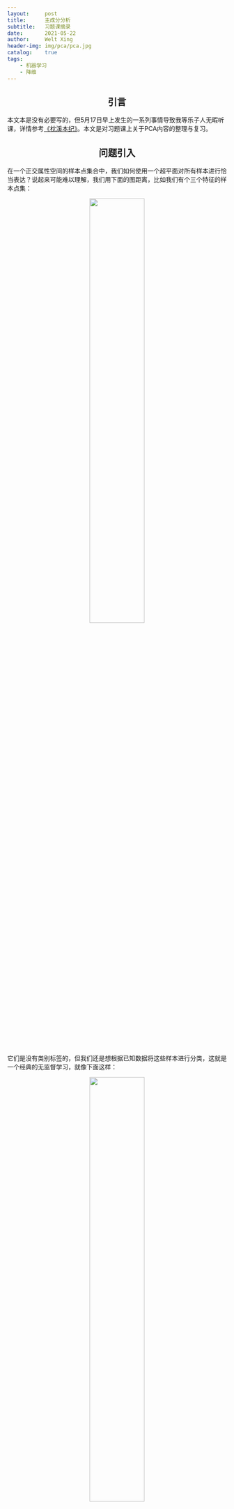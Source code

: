 ```yaml
---
layout:     post
title:      主成分分析
subtitle:   习题课摘录
date:       2021-05-22
author:     Welt Xing
header-img: img/pca/pca.jpg
catalog:    true
tags:
    - 机器学习
    - 降维
---
```


## <center>引言

本文本是没有必要写的，但5月17日早上发生的一系列事情导致我等乐子人无暇听课，详情参考[《枕溪本纪》](https://zhenxi.vercel.app/)。本文是对习题课上关于PCA内容的整理与复习。

## <center>问题引入

在一个正交属性空间的样本点集合中，我们如何使用一个超平面对所有样本进行恰当表达？说起来可能难以理解，我们用下面的图距离，比如我们有个三个特征的样本点集：

<center><img src="/img/pca/pca1.png" width="50%"></center>

它们是没有类别标签的，但我们还是想根据已知数据将这些样本进行分类，这就是一个经典的无监督学习，就像下面这样：

<center><img src="/img/pca/pca2.png" width="50%"></center>

即使图中样本没有标签，我们也可以用肉眼进行分类，而对于多维的数据，比如上面的三维数据，我们可以找到一个平面，将数据投影其上：

<center><img src="/img/pca/pca3.png" width="50%"></center>

这样点集的特征就很鲜明。我们的目标就是找到一个这样的超平面。

## <center>问题求解

若存在这样的超平面，那么它大概具有如下性质：

1. 最大可分性：样本点在这个超平面上的投影尽可能分开（类比到线性判别分析，这里每个点都是一个类）；
2. 最近重构性：样本点到这个超平面的距离都足够近。

我们会证明两种推导是**等价**的。这就是主成分分析（$\text{Principal component analysis}$）。在正式求解PCA问题之前，我们先对数据进行中心化：

$$
\sum_{i}x_i=0
$$

我们等下会看到这样操作的原因。

### 最大可分性

样本点$\pmb x_i$在新空间中超平面上的投影是$\pmb W^\top\pmb x_i$，比如$\pmb x_i$是一个$4$维向量，通过左乘一个矩阵将其变换成一个$2$维向量，也就是投影到一个超平面：

$$
(\pmb W_{4\times2})^\top\pmb x_i=\pmb x'_i
$$

为了让投影尽可能分开，我们应使投影后的方差最大化：

$$
\text{maximize }\sum_{i}(\pmb{W}^\top\pmb{x}_i\pmb{x}_i^\top\pmb{W})
$$

<center><img src="/img/pca/pca4.png" width="50%"></center>

将问题形式化：

$$
\begin{aligned}
&\text{max }\text{tr}\big(\pmb{W}^\top\pmb{XX}^\top\pmb{W}\big)\\
&\text{s.t. }\pmb{W}^\top\pmb{W}=\mathbf{I}
\end{aligned}
$$

也就是

$$
\begin{aligned}
&\min_{\pmb W}-\text{tr}\big(\pmb{W}^\top\pmb{\Sigma}\pmb{W}\big)\\
&\text{s.t. }\pmb{W}^\top\pmb{W}=\mathbf{I}
\end{aligned}
$$

> 1. 这里的$\pmb\Sigma=\pmb{XX}^\top$，就是协方差矩阵，而协方差的定义是$\sum_{i}(x_i-\mu)(x_i-\mu)^\top$，我们之前的中心化其实是简化了该式.
> 2. 这里的$\pmb W$是一个矩阵，根据投影的性质，我们知道$\pmb W$的行数必然大于等于列数；特别的，如果列数为1，矩阵退化为向量，那么会投影到$\mathbb{R}$. 此时上面的迹运算也可以省去。

我们利用拉格朗日乘子法去求解该凸优化问题：

- 构造拉格朗日函数：

$$
\begin{aligned}
L(\pmb W,\lambda)&=-\text{tr}(\pmb W^\top\pmb\Sigma\pmb W)+\lambda\cdot\text{tr}(\mathbf I-\pmb W^\top\pmb W)\\
&=-\text{tr}(\pmb W^\top\pmb\Sigma\pmb W+\lambda\mathbf{I}-\lambda\pmb W^\top\pmb W)\\
&=-\text{tr}(\pmb{W}^\top\pmb\Sigma\pmb{W}-\lambda\pmb{W}^\top\pmb{W})-n\lambda
\end{aligned}
$$

- 令$\dfrac{\partial L}{\partial\pmb{W}}=0$：

$$
\begin{aligned}
\dfrac{\partial L}{\partial\pmb{W}}&=-\dfrac{\partial}{\partial\pmb{W}}\text{tr}(\pmb{W}^\top(\pmb\Sigma-\lambda\textbf{I})\pmb{W})\\
&=-\big((\pmb\Sigma-\lambda\textbf{I})+(\pmb\Sigma-\lambda\textbf{I})^\top\big)\pmb{W}\\
&=-2(\pmb\Sigma-\lambda\textbf{I})\pmb{W}\\
&=0
\end{aligned}
$$

也就是

$$
\pmb\Sigma\pmb{W}=\lambda\pmb{W}
$$

显然$\pmb{W}_{n\times m}(m\leqslant n)$是实对称矩阵$\pmb\Sigma$的$m$个特征向量排列成的列向量矩阵：

$$
\pmb{W}_{n\times m}=\begin{bmatrix}
\textbf{v}_1&\cdots&\textbf{v}_m
\end{bmatrix},\pmb{\Sigma}\textbf{v}_i=\lambda\textbf{v}_i
$$

这里我们选择$n$个特征值中最大的$m$个对应的特征向量来组成我们的$\pmb W$，这就是主成分分析(PCA)的解。

### 最近重构性

假定经过投影变换后得到的新坐标系时$\\{\pmb w_1,\pmb w_2,\cdots,\pmb w_n\\}$，其中$\pmb w_i$时标准正交基向量：

$$
\|\pmb{w}_i\|_2=1,\pmb w_i^\top\pmb w_j=0(i\neq j)
$$

我们的任务使得我们需要丢其新坐标系的部分坐标，即将维度降到$m\lt n$，则样本点$\pmb x_i$在低维坐标系中的投影是$\pmb z_i=(z_{i1},z_{i2},\cdots,z_{im}),z_{ij}=\pmb w_j\pmb x_i$。如果基于$\pmb z_i$来重构$\pmb{x}_i$，则有

$$
\hat{\pmb x}_i=\sum_{j=1}^mz_{ij}\pmb w_j
$$

原样本点$\pmb x_i$与投影重构后的样本点$\hat{\pmb x}_i$之间距离：

$$
\begin{aligned}
\sum_{i=1}^n\bigg\|\sum_{j=1}^mz_{ij}\pmb{w}_j-\pmb{x}_i\bigg\|_2^2
&=\sum_{i=1}^n\pmb{z}_i^\top\pmb{z_i}-2\sum_{i=1}^n\pmb{z}_i^\top\pmb{W}^\top\pmb{x}_i+\sum_{i=1}\|\pmb x_i\|^2_2\\
&\propto-\text{tr}\bigg(\pmb{W}^\top\big(\sum_{i=1}^n\pmb{x}_i\pmb{x}_i^\top\big)\pmb{W}\bigg)\\
&=-\text{tr}(\pmb{W}^\top\pmb{XX}^\top\pmb{W})
\end{aligned}
$$

最近重构性要求上式尽可能小，那么这个优化问题等价于我们在"最大可分性"中提出的问题，进而证明其等价性。

下图是分别用Fisher投影（监督）和PCA（无监督）去降维的效果：

<center><img src="/img/pca/pca5.png" width="50%"></center>

## <center>PCA应用

### 数据的处理

之前我们提到，我们在进行PCA计算前会对数据进行中心化预处理，也就是

$$
\sum_{i}\pmb x_i=\pmb 0
$$

这是为了减少计算的复杂度。除此以外，我们还会对数据进行标准化：

$$
\pmb z_i=\dfrac{\pmb x_i-\pmb \mu}{\pmb\sigma}
$$

这是为了让不同维度的数据尺度相同（身高和体重就是不同的尺度）。

### 维度的设置

我们将数据从高维降维时，如果维度下降太小，则效果不好；反之则可能丢失一些特征，因此选择好下降的维数时重要的。

一个简单的方法是用户指定，比如在前面，我们想尝试用肉眼去分类无标记样本，那么将数据将至2维并可视化是一个不错的选择；除此以外，我们是否能够想监督学习那样，找到一个欠拟合（类比低维）和过拟合（类比高维）的折中点呢：

[<center><img src="/img/pca/pca6.png" width="50%"></center>](https://cdn.analyticsvidhya.com/wp-content/uploads/2020/02/Screenshot-2020-02-06-at-11.09.13.png)
<center>欠拟合和过拟合之间存在最佳拟合的模型</center>

很遗憾，监督学习中的经验不一定在无监督学习中奏效。下图揭示了在PCA这样一个无监督学习任务下，随着模型复杂度上升，测试误差和训练误差的变化趋势：

<center><img src="/img/pca/pca7.png" width="80%"></center>

> 纵轴含义是平均重构误差$\text{rmse}$(Reconstruction mean square loss)，度量的是重构后的点与之前位置的欧几里得距离，越小说明“最近重构性”越被满足。

上图告诉我们：维数减少得越多，重构误差越大，意味着一些特征的丢失。因此我们无法通过重构误差和监督模型的误差曲线来寻找最好的模型。

我们可以采用一些启发式方法，比如设置“重构阈值”，我们刚才提到，我们选择几个最大特征值对应的特征向量来作为投影矩阵算子。我们可以设置一个阈值$t=95\%$，然后寻找满足下式的$m$的最小值：

$$
\dfrac{\sum_{i=1}^m\lambda_i}{\sum_{i=1}^n\lambda_i}
$$

### 人脸识别

<center><img src="/img/pca/pca8.png" width="80%"></center>
